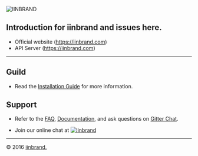 ![IINBRAND](https://cdn.rawgit.com/iinbrand/artwork/master/logo/logox120.svg)

Introduction for **iinbrand** and issues here.
----

* Official website (https://iinbrand.com)
* API Server (https://iinbrand.com)

---

## Guild

- Read the [Installation Guide](http://flarum.org/docs/installation) for more information.

## Support

- Refer to the [FAQ](), [Documentation](), and ask questions on  [Gitter Chat](https://gitter.im/iinbrand/iinbrand).

- Join our online chat at [![iinbrand](https://img.shields.io/gitter/room/iinbrand/iinbrand.svg?style=flat)](https://gitter.im/iinbrand)


---

© 2016 [iinbrand.](https://iinbrand.com)

